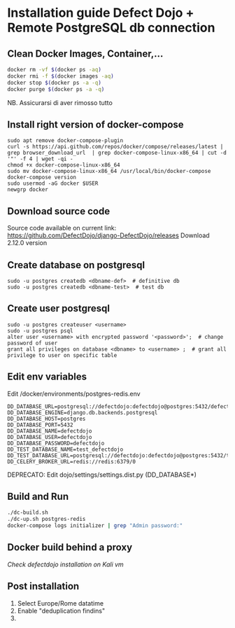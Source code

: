 # Installation guide Defect Dojo + Remote PostgreSQL db connection

## Clean Docker Images, Container,...
```bash
docker rm -vf $(docker ps -aq)
docker rmi -f $(docker images -aq)
docker stop $(docker ps -a -q)
docker purge $(docker ps -a -q)
```
NB. Assicurarsi di aver rimosso tutto

## Install right version of docker-compose
```
sudo apt remove docker-compose-plugin
curl -s https://api.github.com/repos/docker/compose/releases/latest | grep browser_download_url  | grep docker-compose-linux-x86_64 | cut -d '"' -f 4 | wget -qi -
chmod +x docker-compose-linux-x86_64
sudo mv docker-compose-linux-x86_64 /usr/local/bin/docker-compose
docker-compose version
sudo usermod -aG docker $USER
newgrp docker
```

## Download source code
Source code available on current link: https://github.com/DefectDojo/django-DefectDojo/releases
Download 2.12.0 version

## Create database on postgresql
```
sudo -u postgres createdb <dbname-def>  # definitive db
sudo -u postgres createdb <dbname-test>  # test db
```

## Create user postgresql
```
sudo -u postgres createuser <username>
sudo -u postgres psql
alter user <username> with encrypted password '<password>';  # change password of user
grant all privileges on database <dbname> to <username> ;  # grant all privilege to user on specific table
```

## Edit env variables
Edit /docker/environments/postgres-redis.env
```env
DD_DATABASE_URL=postgresql://defectdojo:defectdojo@postgres:5432/defectdojo
DD_DATABASE_ENGINE=django.db.backends.postgresql
DD_DATABASE_HOST=postgres
DD_DATABASE_PORT=5432
DD_DATABASE_NAME=defectdojo
DD_DATABASE_USER=defectdojo
DD_DATABASE_PASSWORD=defectdojo
DD_TEST_DATABASE_NAME=test_defectdojo
DD_TEST_DATABASE_URL=postgresql://defectdojo:defectdojo@postgres:5432/test_defectdojo
DD_CELERY_BROKER_URL=redis://redis:6379/0
```

DEPRECATO: Edit dojo/settings/settings.dist.py (DD_DATABASE*)

## Build and Run
```bash
./dc-build.sh
./dc-up.sh postgres-redis
docker-compose logs initializer | grep "Admin password:"
```
## Docker build behind a proxy
_Check defectdojo installation on Kali vm_

## Post installation
1. Select Europe/Rome datatime 
2. Enable "deduplication findins"
3. 
